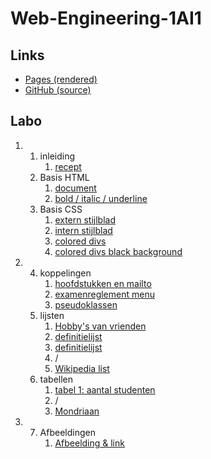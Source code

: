 # Web-Engineering-1AI1

## Links

- [Pages (rendered)](https://landervanlaer.github.io/Web-Engineering-1AI1/)
- [GitHub (source)](https://github.com/LanderVanlaer/Web-Engineering-1AI1/)

## Labo

<ol type="1" start="1">
    <li>
        <ol type="1" start="1">
            <li> inleiding
                <ol type="1" start="1">
                    <li><a href="https://landervanlaer.github.io/Web-Engineering-1AI1/src/labo/1/1/1/">recept</a></li>
                </ol>
            </li>
            <li> Basis HTML
                <ol type="1" start="1">
                    <li><a href="https://landervanlaer.github.io/Web-Engineering-1AI1/src/labo/1/2/1/">document</a></li>
                    <li><a href="https://landervanlaer.github.io/Web-Engineering-1AI1/src/labo/1/2/2/">bold / italic / underline</a></li>
                </ol>
            </li>
            <li> Basis CSS
                <ol type="1" start="1">
                    <li><a href="https://landervanlaer.github.io/Web-Engineering-1AI1/src/labo/1/3/1/">extern stijlblad</a></li>
                    <li><a href="https://landervanlaer.github.io/Web-Engineering-1AI1/src/labo/1/3/2/">intern stijlblad</a></li>
                    <li><a href="https://landervanlaer.github.io/Web-Engineering-1AI1/src/labo/1/3/3/">colored divs</a></li>
                    <li><a href="https://landervanlaer.github.io/Web-Engineering-1AI1/src/labo/1/3/4/">colored divs black background</a></li>
                </ol>
            </li>
        </ol>
    </li>
    <li>
        <ol type="1" start="4">
            <li> koppelingen
                <ol type="1" start="1">
                    <li><a href="https://landervanlaer.github.io/Web-Engineering-1AI1/src/labo/2/4/1/">hoofdstukken en mailto</a></li>
                    <li><a href="https://landervanlaer.github.io/Web-Engineering-1AI1/src/labo/2/4/2/">examenreglement menu</a></li>
                    <li><a href="https://landervanlaer.github.io/Web-Engineering-1AI1/src/labo/2/4/3/">pseudoklassen</a></li>
                </ol>
            </li>
            <li> lijsten
                <ol type="1" start="1">
                    <li><a href="https://landervanlaer.github.io/Web-Engineering-1AI1/src/labo/2/5/1/">Hobby's van vrienden</a></li>
                    <li><a href="https://landervanlaer.github.io/Web-Engineering-1AI1/src/labo/2/5/2/">definitielijst</a></li>
                    <li><a href="https://landervanlaer.github.io/Web-Engineering-1AI1/src/labo/2/5/3/">definitielijst</a></li>
                    <li>/</li>
                    <li><a href="https://landervanlaer.github.io/Web-Engineering-1AI1/src/labo/2/5/5/">Wikipedia list</a></li>
                </ol>
            </li>
            <li> tabellen
                <ol type="1" start="1">
                    <li><a href="https://landervanlaer.github.io/Web-Engineering-1AI1/src/labo/2/6/1/">tabel 1: aantal studenten</a></li>
                    <li>/</li>
                    <li><a href="https://landervanlaer.github.io/Web-Engineering-1AI1/src/labo/2/6/3/">Mondriaan</a></li>
                </ol>
            </li>
        </ol>
    </li>
    <li>
        <ol type="1" start="7">
            <li> Afbeeldingen
                <ol type="1" start="1">
                    <li><a href="https://landervanlaer.github.io/Web-Engineering-1AI1/src/labo/3/7/1/">Afbeelding & link</a></li>
                </ol>
            </li>
        </ol>
    </li>
</ol>
